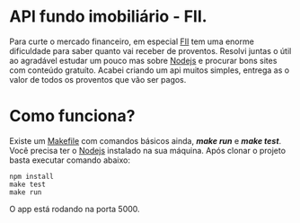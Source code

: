 # API fundo imobiliário - FII.
Para curte o mercado financeiro, em especial [FII](http://www.bmfbovespa.com.br/Fundos-Listados/FundosListados.aspx?tipoFundo=imobiliario&idioma=pt-br) tem uma enorme dificuldade para saber quanto vai receber de proventos. Resolvi juntas o útil ao agradável estudar um pouco mas sobre [Nodejs](https://nodejs.org) e procurar bons sites com conteúdo gratuíto. Acabei criando um api muitos simples, entrega as o valor de todos os proventos que vão ser pagos.

# Como funciona?
Existe um [Makefile](https://en.wikipedia.org/wiki/Makefile) com comandos básicos ainda, **_make run_** e **_make test_**. Você precisa ter o [Nodejs](https://nodejs.org) instalado na sua máquina. Após clonar o projeto basta executar comando abaixo:
```shell
npm install 
make test
make run
```
O app está rodando na porta 5000.
